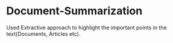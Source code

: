 # Document-Summarization

Used Extractive approach to highlight the important points in the text(Documents, Articles etc).
